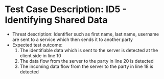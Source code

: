 # Test Case Description: ID5 - Identifying Shared Data
- Threat description: Identifier such as first name, last name, username are sent to a service which then sends it to another party
- Expected test outcome:
  1. The identifiable data which is sent to the server is detected at the client side in line 10
  2. The data flow from the server to the party in line 20 is detected
  3. The incoming data flow from the server to the party in line 18 is detected